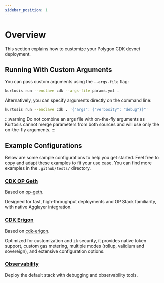 ```yaml
---
sidebar_position: 1
---
```


# Overview

This section explains how to customize your Polygon CDK devnet deployment.

## Running With Custom Arguments

You can pass custom arguments using the `--args-file` flag:

```bash
kurtosis run --enclave cdk --args-file params.yml .
```

Alternatively, you can specify arguments directly on the command line:

```bash
kurtosis run --enclave cdk . '{"args": {"verbosity": "debug"}}"'
```

:::warning
Do not combine an args file with on-the-fly arguments as Kurtosis cannot merge parameters from both sources and will use only the on-the-fly arguments.
:::

## Example Configurations

Below are some sample configurations to help you get started. Feel free to copy and adapt these examples to fit your use case. You can find more examples in the `.github/tests/` directory.

### [CDK OP Geth](./examples/cdk-opgeth.md)

Based on [op-geth](https://github.com/ethereum-optimism/op-geth).

Designed for fast, high-throughput deployments and OP Stack familiarity, with native Agglayer integration.

### [CDK Erigon](./examples/cdk-erigon.md)

Based on [cdk-erigon](https://github.com/0xPolygonHermez/cdk-erigon).

Optimized for customization and zk security, it provides native token support, custom gas metering, multiple modes (rollup, validium and sovereign), and extensive configuration options.

### [Observability](./examples/observability.md)

Deploy the default stack with debugging and observability tools.
